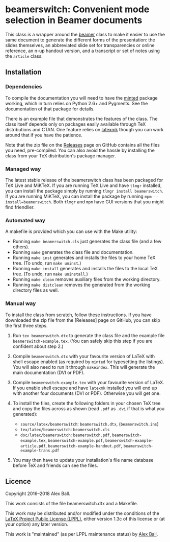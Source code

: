# beamerswitch: Convenient mode selection in Beamer documents

This class is a wrapper around the [beamer](http://ctan.org/pkg/beamer) class to
make it easier to use the same document to generate the different forms of the
presentation: the slides themselves, an abbreviated slide set for transparencies
or online reference, an n-up handout version, and a transcript or set of notes
using the `article` class.

## Installation

### Dependencies

To compile the documentation you will need to have the
[minted](http://ctan.org/pkg/minted) package working, which in turn relies on
Python 2.6+ and Pygments. See the documentation of that package for details.

There is an example file that demonstrates the features of the class. The class
itself depends only on packages easily available through TeX distributions and
CTAN. One feature relies on [latexmk](http://ctan.org/pkg/latexmk) though you
can work around that if you have the patience.

Note that the zip file on the
[Releases](https://github.com/alex-ball/beamerswitch/releases) page on GitHub
contains all the files you need, pre-compiled. You can also avoid the hassle by
installing the class from your TeX distribution's package manager.

### Managed way

The latest stable release of the beamerswitch class has been packaged for
TeX Live and MiKTeX. If you are running TeX Live and have `tlmgr`
installed, you can install the package simply by running
`tlmgr install beamerswitch`. If you are running MiKTeX, you can install the
package by running `mpm --install=beamerswitch`. Both `tlmgr` and `mpm` have
GUI versions that you might find friendlier.

### Automated way

A makefile is provided which you can use with the Make utility:

  * Running `make beamerswitch.cls` just generates the class file (and a few
    others).
  * Running `make` generates the class file and documentation.
  * Running `make inst` generates and installs the files to your home TeX tree.
    (To undo, run `make uninst`.)
  * Running `make install` generates and installs the files to the local TeX
    tree. (To undo, run `make uninstall`.)
  * Running `make clean` removes auxiliary files from the working directory.
  * Running `make distclean` removes the generated from the working directory
    files as well.

### Manual way

To install the class from scratch, follow these instructions. If you have
downloaded the zip file from the [Releases] page on GitHub, you can skip the
first three steps.

 1. Run `tex beamerswitch.dtx` to generate the class file and the example file
    `beamerswitch-example.tex`. (You can safely skip this step if you are
    confident about step 2.)

 2. Compile `beamerswitch.dtx` with your favourite version of LaTeX with shell
    escape enabled (as required by `minted` for typesetting the listings). You
    will also need to run it through `makeindex`. This will generate the main
    documentation (DVI or PDF).

 3. Compile `beamerswitch-example.tex` with your favourite version of LaTeX. If
    you enable shell escape and have `latexmk` installed you will end up with
    another four documents (DVI or PDF). Otherwise you will get one.

 4. To install the files, create the following folders in your chosen TeX tree
    and copy the files across as shown (read `.pdf` as `.dvi` if that is what
    you generated):
      - `source/latex/beamerswitch`:
        `beamerswitch.dtx`,
        (`beamerswitch.ins`)
      - `tex/latex/beamerswitch`:
        `beamerswitch.cls`
      - `doc/latex/beamerswitch`:
        `beamerswitch.pdf`,
        `beamerswitch-example.tex`,
        `beamerswitch-example.pdf`,
        `beamerswitch-example-article.pdf`,
        `beamerswitch-example-handout.pdf`,
        `beamerswitch-example-trans.pdf`

 5. You may then have to update your installation's file name database
    before TeX and friends can see the files.

## Licence

Copyright 2016–2018 Alex Ball.

This work consists of the file beamerswitch.dtx and a Makefile.

This work may be distributed and/or modified under the conditions of the
[LaTeX Project Public License (LPPL)](http://www.latex-project.org/lppl.txt),
either version 1.3c of this license or (at your option) any later version.

This work is "maintained" (as per LPPL maintenance status) by
[Alex Ball](http://alexball.me.uk/).

